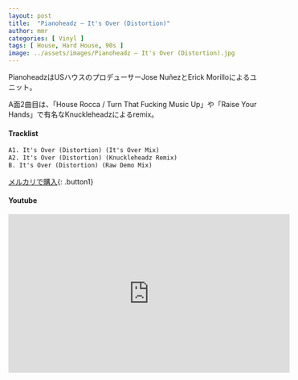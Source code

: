 ```yaml
---
layout: post
title:  "Pianoheadz – It's Over (Distortion)"
author: mmr
categories: [ Vinyl ]
tags: [ House, Hard House, 90s ]
image: ../assets/images/Pianoheadz – It's Over (Distortion).jpg
---
```


PianoheadzはUSハウスのプロデューサーJose NuñezとErick Morilloによるユニット。

A面2曲目は、「House Rocca / Turn That Fucking Music Up」や「Raise Your Hands」で有名なKnuckleheadzによるremix。


#### Tracklist
```md
A1. It's Over (Distortion) (It's Over Mix)
A2. It's Over (Distortion) (Knuckleheadz Remix)
B. It's Over (Distortion) (Raw Demo Mix)
```

[メルカリで購入](https://jp.mercari.com/item/m95305362501?afid=6142608987){: .button1}

#### Youtube
<iframe width="560" height="315" src="https://www.youtube.com/embed/l7rf3NTLSqQ?si=9rJKV1pD_resffgq" title="YouTube video player" frameborder="0" allow="accelerometer; autoplay; clipboard-write; encrypted-media; gyroscope; picture-in-picture; web-share" referrerpolicy="strict-origin-when-cross-origin" allowfullscreen></iframe>